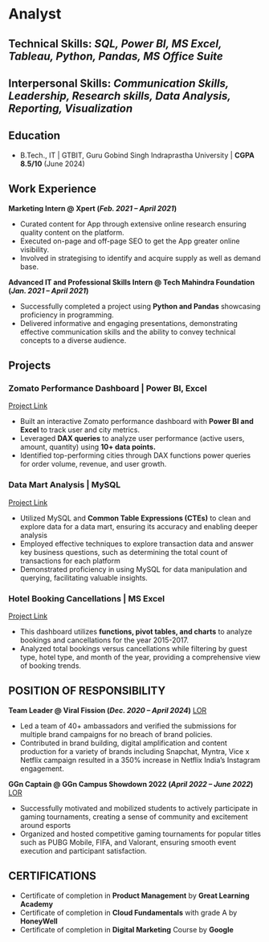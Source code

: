 # Analyst

## Technical Skills: *SQL, Power BI, MS Excel, Tableau, Python, Pandas, MS Office Suite*
## Interpersonal Skills: *Communication Skills, Leadership, Research skills, Data Analysis, Reporting, Visualization*

## Education
- B.Tech., IT | GTBIT, Guru Gobind Singh Indraprastha University  | **CGPA 8.5/10** (June 2024)							       		

## Work Experience
**Marketing Intern @ Xpert (_Feb. 2021 – April 2021_)**
- Curated content for App through extensive online research ensuring quality content on the platform.
- Executed on-page and off-page SEO to get the App greater online visibility.
- Involved in strategising to identify and acquire supply as well as demand base.

**Advanced IT and Professional Skills Intern @ Tech Mahindra Foundation (_Jan. 2021 – April 2021_)**
- Successfully completed a project using **Python and Pandas** showcasing proficiency in programming.
-  Delivered informative and engaging presentations, demonstrating effective communication skills and the ability to convey technical concepts to a diverse audience.

## Projects
### Zomato Performance Dashboard | Power BI, Excel
[Project Link](https://github.com/rohity0117/Zomato-performance-dashboard.git)

- Built an interactive Zomato performance dashboard with **Power BI and Excel** to track user and city metrics.
- Leveraged **DAX queries** to analyze user performance (active users, amount, quantity) using **10+ data points.**
- Identified top-performing cities through DAX functions power queries for order volume, revenue, and user growth.


### Data Mart Analysis | MySQL
[Project Link](https://github.com/rohity0117/data-mart-data-cleaning-and-exploration.git)

- Utilized MySQL and **Common Table Expressions (CTEs)** to clean and explore data for a data mart, ensuring its accuracy and  enabling deeper analysis
- Employed effective techniques to explore transaction data and answer key business questions, such as determining the total count of transactions for each platform
- Demonstrated proficiency in using MySQL for data manipulation and querying, facilitating valuable insights.


### Hotel Booking Cancellations | MS Excel
[Project Link](https://github.com/rohity0117/hotel-booking-camcellations.git)

- This dashboard utilizes **functions, pivot tables, and charts** to analyze bookings and cancellations for the year 2015-2017.
- Analyzed total bookings versus cancellations while filtering by guest type, hotel type, and month of the year, providing a comprehensive view of booking trends.


## POSITION OF RESPONSIBILITY
**Team Leader @ Viral Fission (_Dec. 2020 – April 2024_)** [LOR](https://drive.google.com/file/d/1JXBgOHspUIX8sFTq7WN7CL1eH_rRDkgH/view?usp=sharing)

- Led a team of 40+ ambassadors and verified the submissions for multiple brand campaigns for no breach of brand policies.
- Contributed in brand building, digital amplification and content production for a variety of brands including Snapchat, Myntra, Vice x Netflix campaign resulted in a 350% increase in Netflix India’s Instagram engagement.

**GGn Captain @ GGn Campus Showdown 2022 (_April 2022 – June 2022_)** [LOR](https://drive.google.com/file/d/1y9v6gkAYO9BxskT0L-385Bx4zTiaO4GT/view?usp=sharing)

- Successfully motivated and mobilized students to actively participate in gaming tournaments, creating a sense of community and excitement around esports
- Organized and hosted competitive gaming tournaments for popular titles such as PUBG Mobile, FIFA, and Valorant, ensuring smooth event execution and participant satisfaction.


## CERTIFICATIONS
- Certificate of completion in **Product Management** by **Great Learning Academy**
- Certificate of completion in **Cloud Fundamentals** with grade A by **HoneyWell**
- Certificate of completion in **Digital Marketing** Course by **Google**

